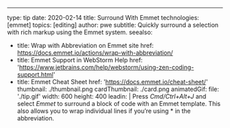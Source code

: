 ---
type: tip
date: 2020-02-14
title: Surround With Emmet
technologies: [emmet]
topics: [editing]
author: pwe
subtitle: Quickly surround a selection with rich markup using the Emmet system.
seealso:
- title: Wrap with Abbreviation on Emmet site
  href: https://docs.emmet.io/actions/wrap-with-abbreviation/
- title: Emmet Support in WebStorm Help
  href: 'https://www.jetbrains.com/help/webstorm/using-zen-coding-support.html'
- title: Emmet Cheat Sheet
  href: 'https://docs.emmet.io/cheat-sheet/'
thumbnail: ./thumbnail.png
cardThumbnail: ./card.png
animatedGif:
  file: './tip.gif'
  width: 600
  height: 400
leadin: |
  Press *Cmd/Ctrl+Alt+J* and select *Emmet* to surround a block of code with an Emmet template. 
  This also allows you to wrap individual lines if you’re using * in the abbreviation.
